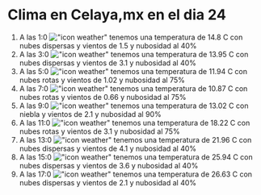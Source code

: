 # Clima en Celaya,mx en el dia 24

1. A las 1:0 !["icon weather"](http://openweathermap.org/img/w/03n.png) tenemos una temperatura de 14.8 C con nubes dispersas y  vientos de 1.5 y nubosidad al 40%
1. A las 3:0 !["icon weather"](http://openweathermap.org/img/w/03n.png) tenemos una temperatura de 13.95 C con nubes dispersas y  vientos de 3.1 y nubosidad al 40%
1. A las 5:0 !["icon weather"](http://openweathermap.org/img/w/04n.png) tenemos una temperatura de 11.94 C con nubes rotas y  vientos de 1.02 y nubosidad al 75%
1. A las 7:0 !["icon weather"](http://openweathermap.org/img/w/04n.png) tenemos una temperatura de 10.87 C con nubes rotas y  vientos de 0.66 y nubosidad al 75%
1. A las 9:0 !["icon weather"](http://openweathermap.org/img/w/50d.png) tenemos una temperatura de 13.02 C con niebla y  vientos de 2.1 y nubosidad al 90%
1. A las 11:0 !["icon weather"](http://openweathermap.org/img/w/04d.png) tenemos una temperatura de 18.22 C con nubes rotas y  vientos de 3.1 y nubosidad al 75%
1. A las 13:0 !["icon weather"](http://openweathermap.org/img/w/03d.png) tenemos una temperatura de 21.96 C con nubes dispersas y  vientos de 4.1 y nubosidad al 40%
1. A las 15:0 !["icon weather"](http://openweathermap.org/img/w/03d.png) tenemos una temperatura de 25.94 C con nubes dispersas y  vientos de 3.6 y nubosidad al 40%
1. A las 17:0 !["icon weather"](http://openweathermap.org/img/w/03d.png) tenemos una temperatura de 26.63 C con nubes dispersas y  vientos de 2.1 y nubosidad al 40%
